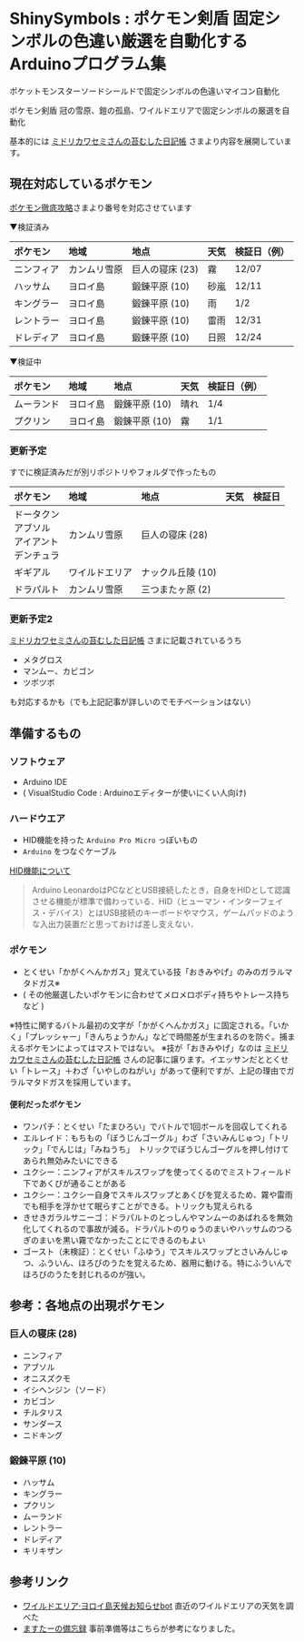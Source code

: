 # ShinySymbols : ポケモン剣盾 固定シンボルの色違い厳選を自動化するArduinoプログラム集
ポケットモンスターソードシールドで固定シンボルの色違いマイコン自動化

ポケモン剣盾 冠の雪原、鎧の孤島、ワイルドエリアで固定シンボルの厳選を自動化

基本的には [ミドリカワセミさんの苔むした日記帳](https://kokenikki.blogspot.com/2021/09/poke09extra.html) さまより内容を展開しています。

## 現在対応しているポケモン

[ポケモン徹底攻略](https://yakkun.com/swsh/)さまより番号を対応させています

▼検証済み

|ポケモン|地域|地点|天気|検証日（例）|
|:--|:--|:--|:--|:--|
|ニンフィア|カンムリ雪原|巨人の寝床 (23)|霧|12/07|
|ハッサム|ヨロイ島|鍛錬平原 (10)|砂嵐|12/11|
|キングラー|ヨロイ島|鍛錬平原 (10)|雨|1/2|
|レントラー|ヨロイ島|鍛錬平原 (10)|雷雨|12/31|
|ドレディア|ヨロイ島|鍛錬平原 (10)|日照|12/24|

▼検証中

|ポケモン|地域|地点|天気|検証日（例）|
|:--|:--|:--|:--|:--|
|ムーランド|ヨロイ島|鍛錬平原 (10)|晴れ|1/4|
|プクリン|ヨロイ島|鍛錬平原 (10)|霧|1/1|

### 更新予定

すでに検証済みだが別リポジトリやフォルダで作ったもの

|ポケモン|地域|地点|天気|検証日|
|:--|:--|:--|:--|:--|
|ドータクン<br>アブソル<br>アイアント<br>デンチュラ|カンムリ雪原|巨人の寝床 (28)|||
|ギギアル|ワイルドエリア|ナックル丘陵 (10)|||
|ドラパルト|カンムリ雪原|三つまたヶ原 (2)|||

### 更新予定2

[ミドリカワセミさんの苔むした日記帳](https://kokenikki.blogspot.com/2021/09/poke09extra.html) さまに記載されているうち

- メタグロス
- マンムー、カビゴン
- ツボツボ

も対応するかも（でも上記記事が詳しいのでモチベーションはない）

## 準備するもの

### ソフトウェア

- Arduino IDE
- ( VisualStudio Code : Arduinoエディターが使いにくい人向け)

### ハードウエア

- HID機能を持った `Arduino Pro Micro` っぽいもの
- `Arduino` をつなぐケーブル

[HID機能について](https://qiita.com/MergeCells/items/17bdc1c1fb35949195b5)

> Arduino LeonardoはPCなどとUSB接続したとき，自身をHIDとして認識させる機能が標準で備わっている．HID（ヒューマン・インターフェイス・デバイス）とはUSB接続のキーボードやマウス，ゲームパッドのような入出力装置だと思っておけば差し支えない．

### ポケモン

- とくせい「かがくへんかガス」覚えている技「おきみやげ」のみのガラルマタドガス※
- ( その他厳選したいポケモンに合わせてメロメロボディ持ちやトレース持ちなど )

※特性に関するバトル最初の文字が「かがくへんかガス」に固定される。「いかく」「プレッシャー」「きんちょうかん」などで時間差が生まれるのを防ぐ。捕まえるポケモンによってはマストではない。
※技が「おきみやげ」なのは [ミドリカワセミさんの苔むした日記帳](https://kokenikki.blogspot.com/2021/09/poke09extra.html) さんの記事に譲ります。イエッサンだととくせい「トレース」＋わざ「いやしのねがい」があって便利ですが、上記の理由でガラルマタドガスを採用しています。

#### 便利だったポケモン

- ワンパチ：とくせい「たまひろい」でバトルで1回ボールを回収してくれる
- エルレイド：もちもの「ぼうじんゴーグル」わざ「さいみんじゅつ」「トリック」「でんじは」「みねうち」　トリックでぼうじんゴーグルを押し付けてあられ無効みたいにできる
- ユクシー：ニンフィアがスキルスワップを使ってくるのでミストフィールド下であくびが通ることがある
- ユクシー：ユクシー自身でスキルスワップとあくびを覚えるため、霧や雷雨でも相手を浮かせて眠らすことができる。トリックも覚えられる
- きせきガラルサニーゴ：ドラパルトのとっしんやマンムーのあばれるを無効化してくれるので事故が減る。ドラパルトのりゅうのまいやハッサムのつるぎのまいを黒い霧でなかったことにできるのもよい
- ゴースト（未検証）：とくせい「ふゆう」でスキルスワップとさいみんじゅつ、ふういん、ほろびのうたを覚えるため、器用に動ける。特にふういんでほろびのうたを封じれるのが強い。


## 参考：各地点の出現ポケモン
### 巨人の寝床 (28)

- ニンフィア
- アブソル
- オニスズクモ
- イシヘンジン（ソード）
- カビゴン
- チルタリス
- サンダース
- ニドキング

### 鍛錬平原 (10)

- ハッサム
- キングラー
- プクリン
- ムーランド
- レントラー
- ドレディア
- キリキザン

## 参考リンク

- [ワイルドエリア·ヨロイ島天候お知らせbot](https://twitter.com/poke_weatherbot) 直近のワイルドエリアの天気を調べた
- [ますたーの備忘録](https://tangential-star.hatenablog.jp/archive/category/%E3%83%9D%E3%82%B1%E3%83%A2%E3%83%B3%E5%89%A3%E7%9B%BEArduino%E8%87%AA%E5%8B%95%E5%8C%96) 事前準備等はこちらが参考になりました。
